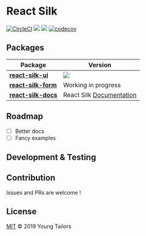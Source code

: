 # React Silk

[![CircleCI](https://badgen.net/circleci/github/youngtailors/react-silk/master)](https://circleci.com/gh/youngtailors/react-silk) ![](https://img.shields.io/david/youngtailors/react-silk.svg?style=flat) ![](https://img.shields.io/david/dev/youngtailors/react-silk.svg?style=flat)
[![codecov](https://codecov.io/gh/youngtailors/react-silk/branch/master/graph/badge.svg)](https://codecov.io/gh/youngtailors/react-silk)

## Packages

| Package                                          | Version                                                                |
| ------------------------------------------------ | ---------------------------------------------------------------------- |
| **[react-silk-ui](/packages/react-silk-ui)**     | ![](https://img.shields.io/npm/v/react-silk-ui.svg?style=flat)         |
| **[react-silk-form](/packages/react-silk-form)**   | Working in progress                                                    |
| **[react-silk-docs](/packages/react-silk-docs)** | React Silk [Documentation](https://youngtailors.github.io/react-silk/) |

## Roadmap

- [ ] Better docs
- [ ] Fancy examples

## Development & Testing

## Contribution

Issues and PRs are welcome !

## License

[MIT](./LICENSE) &copy; 2019 Young Tailors
